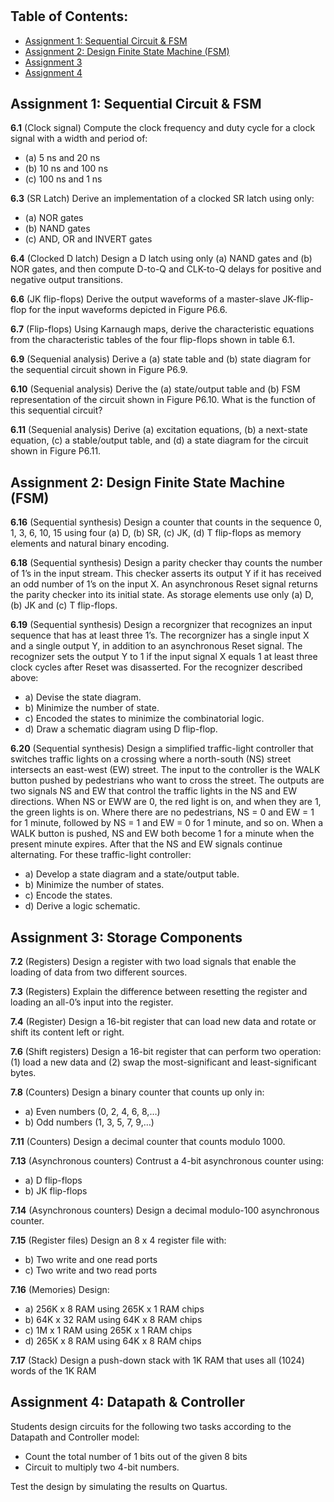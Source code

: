 # 
## Table of Contents:
- [Assignment 1: Sequential Circuit & FSM](#heading)
- [Assignment 2: Design Finite State Machine (FSM)](#heading-1)
- [Assignment 3](#heading-2)
- [Assignment 4](#heading-3)
## Assignment 1: Sequential Circuit & FSM
**6.1** (Clock signal) Compute the clock frequency and duty cycle for a clock signal with a width and period of:
- (a) 5 ns and 20 ns
- (b) 10 ns and 100 ns
- (c) 100 ns and 1 ns

**6.3** (SR Latch) Derive an implementation of a clocked SR latch using only:
- (a) NOR gates
- (b) NAND gates
- (c) AND, OR and INVERT gates

**6.4** (Clocked D latch) Design a D latch using only (a) NAND gates and (b) NOR gates, and then compute D-to-Q and CLK-to-Q delays for positive and negative output transitions.

**6.6** (JK flip-flops) Derive the output waveforms of a master-slave JK-flip-flop for the input waveforms depicted in Figure P6.6.

**6.7** (Flip-flops) Using Karnaugh maps, derive the characteristic equations from the characteristic tables of the four flip-flops shown in table 6.1.

**6.9** (Sequenial analysis) Derive a (a) state table and (b) state diagram for the sequential circuit shown in Figure P6.9.

**6.10** (Sequenial analysis) Derive the (a) state/output table and (b) FSM representation of the circuit shown in Figure P6.10. What is the function of this sequential circuit?

**6.11** (Sequenial analysis) Derive (a) excitation equations, (b) a next-state equation, (c) a stable/output table, and (d) a state diagram for the circuit shown in Figure P6.11.

## Assignment 2: Design Finite State Machine (FSM)
**6.16** (Sequential synthesis) Design a counter that counts in the sequence 0, 1, 3, 6, 10, 15
using four (a) D, (b) SR, (c) JK, (d) T flip-flops as memory elements and natural binary
encoding.

**6.18** (Sequential synthesis) Design a parity checker thay counts the number of 1’s in the
input stream. This checker asserts its output Y if it has received an odd number of 1’s
on the input X. An asynchronous Reset signal returns the parity checker into its initial
state. As storage elements use only (a) D, (b) JK and (c) T flip-flops.

**6.19** (Sequential synthesis) Design a recorgnizer that recognizes an input sequence that has
at least three 1’s. The recorgnizer has a single input X and a single output Y, in addition
to an asynchronous Reset signal. The recognizer sets the output Y to 1 if the input signal
X equals 1 at least three clock cycles after Reset was disasserted. For the recognizer
described above:
- a) Devise the state diagram.
- b) Minimize the number of state.
- c) Encoded the states to minimize the combinatorial logic.
- d) Draw a schematic diagram using D flip-flop.

**6.20** (Sequential synthesis) Design a simplified traffic-light controller that switches traffic
lights on a crossing where a north-south (NS) street intersects an east-west (EW) street.
The input to the controller is the WALK button pushed by pedestrians who want to cross
the street. The outputs are two signals NS and EW that control the traffic lights in the
NS and EW directions. When NS or EWW are 0, the red light is on, and when they are 1,
the green lights is on. Where there are no pedestrians, NS = 0 and EW = 1 for 1 minute,
followed by NS = 1 and EW = 0 for 1 minute, and so on. When a WALK button is pushed,
NS and EW both become 1 for a minute when the present minute expires. After that the
NS and EW signals continue alternating. For these traffic-light controller:
- a) Develop a state diagram and a state/output table.
- b) Minimize the number of states.
- c) Encode the states.
- d) Derive a logic schematic.

## Assignment 3: Storage Components
**7.2** (Registers) Design a register with two load signals that enable the loading of data from
two different sources.

**7.3** (Registers) Explain the difference between resetting the register and loading an all-0’s
input into the register.

**7.4** (Register) Design a 16-bit register that can load new data and rotate or shift its content
left or right.

**7.6** (Shift registers) Design a 16-bit register that can perform two operation: (1) load a new
data and (2) swap the most-significant and least-significant bytes.

**7.8** (Counters) Design a binary counter that counts up only in:
- a) Even numbers (0, 2, 4, 6, 8,…)
- b) Odd numbers (1, 3, 5, 7, 9,…)

**7.11** (Counters) Design a decimal counter that counts modulo 1000.

**7.13** (Asynchronous counters) Contrust a 4-bit asynchronous counter using:
- a) D flip-flops
- b) JK flip-flops

**7.14** (Asynchronous counters) Design a decimal modulo-100 asynchronous counter.

**7.15** (Register files) Design an 8 x 4 register file with:
- b) Two write and one read ports
- c) Two write and two read ports

**7.16** (Memories) Design:
- a) 256K x 8 RAM using 265K x 1 RAM chips
- b) 64K x 32 RAM using 64K x 8 RAM chips
- c) 1M x 1 RAM using 265K x 1 RAM chips
- d) 265K x 8 RAM using 64K x 8 RAM chips

**7.17** (Stack) Design a push-down stack with 1K RAM that uses all (1024) words of the 1K RAM

## Assignment 4: Datapath & Controller
Students design circuits for the following two tasks according to the Datapath and Controller model:
- Count the total number of 1 bits out of the given 8 bits
- Circuit to multiply two 4-bit numbers.

Test the design by simulating the results on Quartus.
